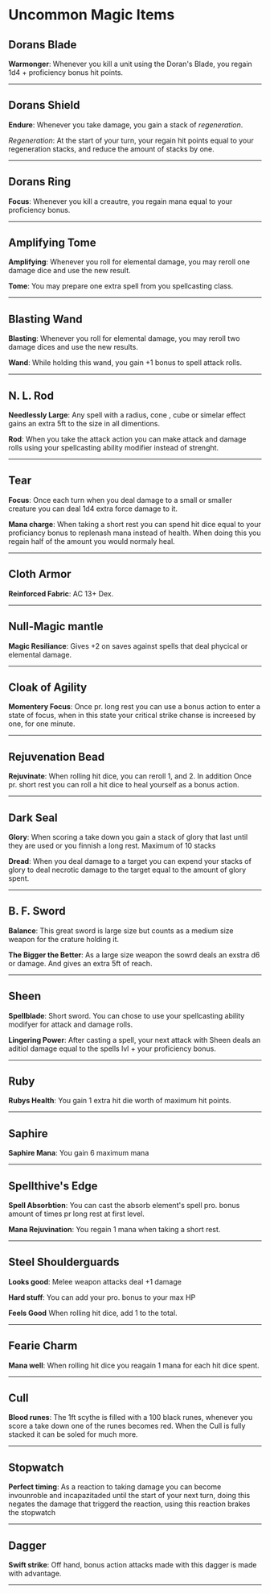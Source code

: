 # Uncommon Magic Items

## Dorans Blade

**Warmonger**: Whenever you kill a unit using the Doran's Blade, you regain 1d4 + proficiency bonus hit points.

---

## Dorans Shield

**Endure**: Whenever you take damage, you gain a stack of _regeneration_. 

_Regeneration_: At the start of your turn, your regain hit points equal to your regeneration stacks, and reduce the amount of stacks by one. 

---

## Dorans Ring

**Focus**: Whenever you kill a creautre, you regain mana equal to your proficiency bonus. 

---

## Amplifying Tome

**Amplifying**: Whenever you roll for elemental damage, you may reroll one damage dice and use the new result.

**Tome**: You may prepare one extra spell from you spellcasting class. 

---

## Blasting Wand

**Blasting**: Whenever you roll for elemental damage, you may reroll two damage dices and use the new results. 

**Wand**: While holding this wand, you gain +1 bonus to spell attack rolls. 

---

## N. L. Rod

**Needlessly Large**: Any spell with a radius, cone , cube or simelar effect gains an extra 5ft to the size in all dimentions. 

**Rod**: When you take the attack action you can make attack and damage rolls using your spellcasting ability modifier instead of strenght. 

---

## Tear

**Focus**: Once each turn when you deal damage to a small or smaller creature you can deal 1d4 extra force damage to it.

**Mana charge**: When taking a short rest you can spend hit dice equal to your proficiancy bonus to replenash mana instead of health. When doing this you regain half of the amount you would normaly heal.

---

## Cloth Armor

**Reinforced Fabric**: AC 13+ Dex.

---

## Null-Magic mantle

**Magic Resiliance**: Gives +2 on saves against spells that deal phycical or elemental damage.

---

## Cloak of Agility

**Momentery Focus**: Once pr. long rest you can use a bonus action to enter a state of focus, when in this state your critical strike chanse is increesed by one, for one minute.

---

## Rejuvenation Bead

**Rejuvinate**: When rolling hit dice, you can reroll 1, and 2. In addition Once pr. short rest you can roll a hit dice to heal yourself as a bonus action.

---

## Dark Seal

**Glory**: When scoring a take down you gain a stack of glory that last until they are used or you finnish a long rest. Maximum of 10 stacks

**Dread**: When you deal damage to a target you can expend your stacks of glory to deal necrotic damage to the target equal to the amount of glory spent.

---

## B. F. Sword

**Balance**: This great sword is large size but counts as a medium size weapon for the crature holding it. 

**The Bigger the Better**: As a large size weapon the sowrd deals an exstra d6 or damage. And gives an extra 5ft of reach.

---

## Sheen

**Spellblade**: Short sword. You can chose to use your spellcasting ability modifyer for attack and damage rolls. 

**Lingering Power**: After casting a spell, your next attack with Sheen deals an aditiol damage equal to the spells lvl + your proficiency bonus.

---

## Ruby

**Rubys Health**: You gain 1 extra hit die worth of maximum hit points. 

---

## Saphire

**Saphire Mana**: You gain 6 maximum mana 

---

## Spellthive's Edge

**Spell Absorbtion**: You can cast the absorb element's spell pro. bonus amount of times pr long rest at first level. 

**Mana Rejuvination**: You regain 1 mana when taking a short rest.

---

## Steel Shoulderguards

**Looks good**: Melee weapon attacks deal +1 damage 

**Hard stuff**: You can add your pro. bonus to your max HP

**Feels Good** When rolling hit dice, add 1 to the total.

---

## Fearie Charm

**Mana well**: When rolling hit dice you reagain 1 mana for each hit dice spent.

---

## Cull

**Blood runes**: The 1ft scythe is filled with a 100 black runes, whenever you score a take down one of the runes becomes red. When the Cull is fully stacked it can be soled for much more. 

---

## Stopwatch

**Perfect timing**: As a reaction to taking damage you can become invounroble and incapazitaded until the start of your next turn, doing this negates the damage that triggerd the reaction, using this reaction brakes the stopwatch

---

## Dagger

**Swift strike**: Off hand, bonus action attacks made with this dagger is made with advantage.

---

